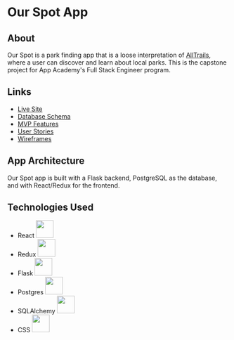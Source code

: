 # Our Spot App

## About
Our Spot is a park finding app that is a loose interpretation of [AllTrails](https://www.alltrails.com/), where a user can discover and learn about local parks. This is the capstone project for App Academy's Full Stack Engineer program.


## Links
- [Live Site](https://our-spot.herokuapp.com/)
- [Database Schema](https://github.com/jdijaili/our-spot-solo-capstone/wiki/Database-Schema)
- [MVP Features](https://github.com/jdijaili/our-spot-solo-capstone/wiki/MVP-Features)
- [User Stories](https://github.com/jdijaili/our-spot-solo-capstone/wiki/User-Stories)
- [Wireframes](https://github.com/jdijaili/our-spot-solo-capstone/wiki/Wireframes)

## App Architecture
Our Spot app is built with a Flask backend, PostgreSQL as the database, and with React/Redux for the frontend.

## Technologies Used
- React <img src="https://cdn.jsdelivr.net/gh/devicons/devicon/icons/react/react-original.svg" height=40/>
- Redux <img src="https://cdn.jsdelivr.net/gh/devicons/devicon/icons/redux/redux-original.svg" height=40/>
- Flask <img  src="https://cdn.jsdelivr.net/npm/simple-icons@3.13.0/icons/flask.svg"  height=40/>
- Postgres <img  src="https://cdn.jsdelivr.net/gh/devicons/devicon/icons/postgresql/postgresql-original.svg"  height=40/>
- SQLAlchemy <img src="https://www.sqlalchemy.org/img/sqla_logo.png" height=40/>
- CSS <img  src="https://cdn.jsdelivr.net/gh/devicons/devicon/icons/css3/css3-original.svg"  height=40/>
